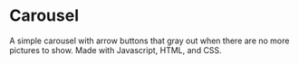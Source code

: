 # Carousel

A simple carousel with arrow buttons that gray out when there are no more pictures to show. Made with Javascript, HTML, and CSS.